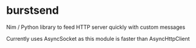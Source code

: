 # burstsend
Nim / Python library to feed HTTP server quickly with custom messages

Currently uses AsyncSocket as this module is faster than AsyncHttpClient

